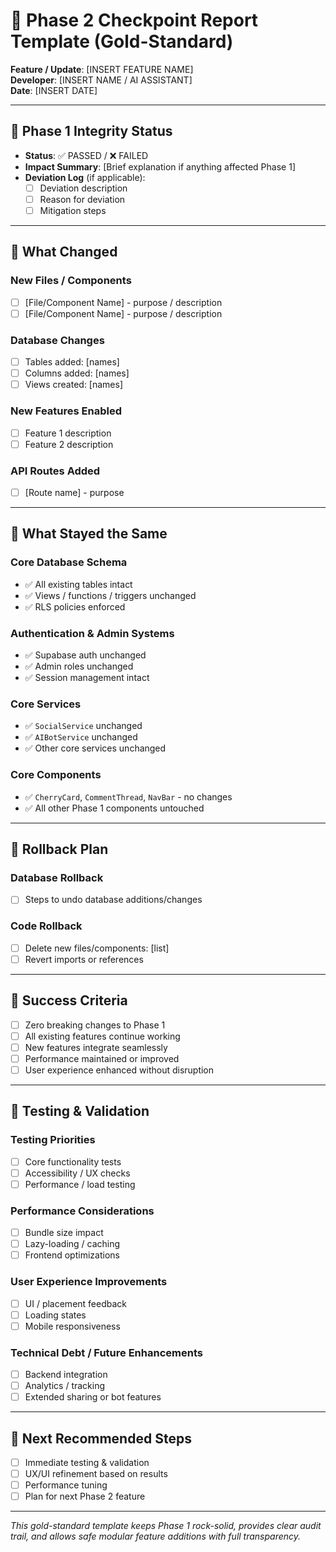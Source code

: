 # 🔄 **Phase 2 Checkpoint Report Template (Gold-Standard)**

**Feature / Update**: [INSERT FEATURE NAME]  
**Developer**: [INSERT NAME / AI ASSISTANT]  
**Date**: [INSERT DATE]

---

## **🔹 Phase 1 Integrity Status**

* **Status**: ✅ PASSED / ❌ FAILED
* **Impact Summary**: [Brief explanation if anything affected Phase 1]
* **Deviation Log** (if applicable):
  * [ ] Deviation description
  * [ ] Reason for deviation
  * [ ] Mitigation steps

---

## **🔹 What Changed**

### **New Files / Components**
* [ ] [File/Component Name] - purpose / description
* [ ] [File/Component Name] - purpose / description

### **Database Changes**
* [ ] Tables added: [names]
* [ ] Columns added: [names]
* [ ] Views created: [names]

### **New Features Enabled**
* [ ] Feature 1 description
* [ ] Feature 2 description

### **API Routes Added**
* [ ] [Route name] - purpose

---

## **🔹 What Stayed the Same**

### **Core Database Schema**
* ✅ All existing tables intact
* ✅ Views / functions / triggers unchanged
* ✅ RLS policies enforced

### **Authentication & Admin Systems**
* ✅ Supabase auth unchanged
* ✅ Admin roles unchanged
* ✅ Session management intact

### **Core Services**
* ✅ `SocialService` unchanged
* ✅ `AIBotService` unchanged
* ✅ Other core services unchanged

### **Core Components**
* ✅ `CherryCard`, `CommentThread`, `NavBar` - no changes
* ✅ All other Phase 1 components untouched

---

## **🔹 Rollback Plan**

### **Database Rollback**
* [ ] Steps to undo database additions/changes

### **Code Rollback**
* [ ] Delete new files/components: [list]
* [ ] Revert imports or references

---

## **🔹 Success Criteria**

* [ ] Zero breaking changes to Phase 1
* [ ] All existing features continue working
* [ ] New features integrate seamlessly
* [ ] Performance maintained or improved
* [ ] User experience enhanced without disruption

---

## **🔹 Testing & Validation**

### **Testing Priorities**
* [ ] Core functionality tests
* [ ] Accessibility / UX checks
* [ ] Performance / load testing

### **Performance Considerations**
* [ ] Bundle size impact
* [ ] Lazy-loading / caching
* [ ] Frontend optimizations

### **User Experience Improvements**
* [ ] UI / placement feedback
* [ ] Loading states
* [ ] Mobile responsiveness

### **Technical Debt / Future Enhancements**
* [ ] Backend integration
* [ ] Analytics / tracking
* [ ] Extended sharing or bot features

---

## **🔹 Next Recommended Steps**

* [ ] Immediate testing & validation
* [ ] UX/UI refinement based on results
* [ ] Performance tuning
* [ ] Plan for next Phase 2 feature

---

*This gold-standard template keeps Phase 1 rock-solid, provides clear audit trail, and allows safe modular feature additions with full transparency.*
